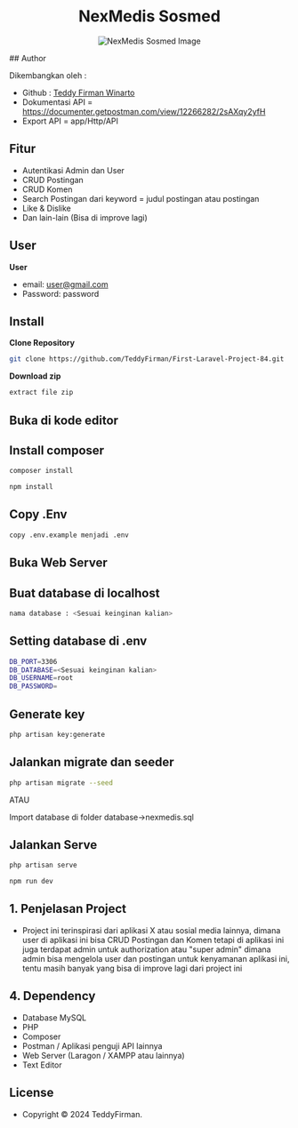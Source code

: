 <h1 align="center">NexMedis Sosmed</h1>
<p align="center">
  <img src="https://github.com/user-attachments/assets/443671c5-276c-4f66-8897-954834d6b884" alt="NexMedis Sosmed Image"/>
</p>
## Author

Dikembangkan oleh :

- Github : <a href="https://github.com/TeddyFirman"> Teddy Firman Winarto </a>
- Dokumentasi API = https://documenter.getpostman.com/view/12266282/2sAXqy2yfH
- Export API = app/Http/API

## Fitur 

- Autentikasi Admin dan User
- CRUD Postingan
- CRUD Komen
- Search Postingan dari keyword = judul postingan atau postingan
- Like & Dislike
- Dan lain-lain (Bisa di improve lagi)

## User

**User**

- email: user@gmail.com
- Password: password

## Install

**Clone Repository**

```bash
git clone https://github.com/TeddyFirman/First-Laravel-Project-84.git
```

**Download zip**

```bash
extract file zip
```

## Buka di kode editor


## Install composer

```bash
composer install
```

```bash
npm install
```

## Copy .Env

```bash
copy .env.example menjadi .env
```

## Buka Web Server


## Buat database di localhost 

```bash
nama database : <Sesuai keinginan kalian>
```

## Setting database di .env

```bash
DB_PORT=3306
DB_DATABASE=<Sesuai keinginan kalian>
DB_USERNAME=root
DB_PASSWORD=
```

## Generate key

```bash
php artisan key:generate
```

## Jalankan migrate dan seeder

```bash
php artisan migrate --seed
```

ATAU

Import database di folder database->nexmedis.sql

## Jalankan Serve

```bash
php artisan serve
```

```bash
npm run dev
```

## 1. Penjelasan Project
 - Project ini terinspirasi dari aplikasi X atau sosial media lainnya, dimana user di aplikasi ini bisa CRUD Postingan dan Komen tetapi di aplikasi ini juga terdapat admin untuk authorization atau "super admin" dimana admin bisa mengelola user dan postingan untuk kenyamanan aplikasi ini, tentu masih banyak yang bisa di improve lagi dari project ini

## 4. Dependency
 - Database MySQL
 - PHP
 - Composer
 - Postman / Aplikasi penguji API lainnya
 - Web Server (Laragon / XAMPP atau lainnya)
 - Text Editor

## License

- Copyright © 2024 TeddyFirman.
